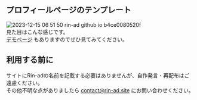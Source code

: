 ## プロフィールページのテンプレート
![2023-12-15 06 51 50 rin-ad github io b4ce0080520f](https://github.com/Rin-ad/profile_template/assets/149616792/31a2ad90-3930-4927-b637-63640726519a)  
見た目はこんな感じです。  
[デモページ](https://rin-ad.github.io/profile_template/) もありますのでぜひ見てみてください。

## 利用する前に
サイトにRin-adの名前を記載する必要はありませんが、自作発言・再配布はご遠慮ください。  
その他不明な点がありましたら contact@rin-ad.site にお問い合わせください。
